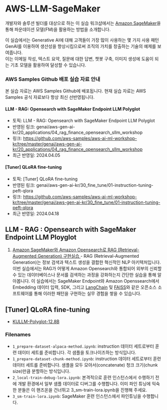 # AWS-LLM-SageMaker

개발자와 솔루션 빌더를 대상으로 하는 이 실습 워크샵에서는 [Amazon SageMaker](https://aws.amazon.com/sagemaker/)을 통해 파운데이션 모델(FM)을 활용하는 방법을 소개합니다.

이 실습에서는 Generative AI에 대해 고객들이 가장 많이 사용하는 몇 가지 사용 패턴 GenAI를 이용하여 생산성을 향상시킴으로써 조직의 가치를 창출하는 기술의 예제를 보여줍니다.  
이는 이메일 작성, 텍스트 요약, 질문에 대한 답변, 챗봇 구축, 이미지 생성에 도움이 되는 기초 모델을 활용하여 달성할 수 있습니다.


### AWS Samples Github 배포 실습 자료 안내

본 실습 자료는 AWS Samples Github에 배포됩니다. 현재 실습 자료는 AWS Samples 공식 자료보다 항상 최신 선반영됩니다.

#### LLM - RAG: Opensearch with SageMaker Endpoint LLM Polyglot
- 토픽: LLM - RAG: Opensearch with SageMaker Endpoint LLM Polyglot
- 반영된 링크: genai/aws-gen-ai-kr/20_applications/04_rag_finance_opensearch_sllm_workshop
- 링크: https://github.com/aws-samples/aws-ai-ml-workshop-kr/tree/master/genai/aws-gen-ai-kr/20_applications/04_rag_finance_opensearch_sllm_workshop
- 최근 반영일: 2024.04.05

#### [Tuner] QLoRA fine-tuning
- 토픽: [Tuner] QLoRA fine-tuning
- 반영된 링크: genai/aws-gen-ai-kr/30_fine_tune/01-instruction-tuning-peft-qlora
- 링크: https://github.com/aws-samples/aws-ai-ml-workshop-kr/tree/master/genai/aws-gen-ai-kr/30_fine_tune/01-instruction-tuning-peft-qlora
- 최근 반영일: 2024.04.18

## LLM - RAG : Opensearch with SageMaker Endpoint LLM Ployglot
1. [Amazon SageMaker와 Amazon Opensearch로 RAG (Retrieval-Augmented Generation) 구현실습 ](https://github.com/hyeonsangjeon/AWS-LLM-SageMaker/tree/main/RAG-SageMaker/rag-fsi-data-workshop) -
   RAG (Retrieval-Augmented Generation)는 정보 검색과 텍스트 생성을 결합한 혁신적인 NLP 아키텍처입니다. 이번 실습에서는 RAG가 어떻게 Amazon Opensearch와 통합되어 외부의 신뢰할 수 있는 데이터베이스나 문서를 검색하는 과정을 강화하는지 간단한 실습을 통해 알아봅니다.
   이 실습에서는 SageMaker Endpoint와 Amazon Openssearch에서 Embedding 데이터 입력, SDK, 그리고 [LangChain](https://python.langchain.com/docs/get_started/introduction) 및 [FAISS](https://faiss.ai/index.html)와 같은 오픈소스 소프트웨어를 통해 이러한 패턴을 구현하는 실무 경험을 쌓을 수 있습니다.




## [Tuner] QLoRA fine-tuning
- [KULLM-Polyglot-12.8B](PEFT)

### Filenames
- `1_prepare-dataset-alpaca-method.ipynb`: instruction 데이터 세트로부터 훈련 데이터 세트를 준비합니다. 각 샘플을 토크나이즈하는 방식입니다.
- `1_prepare-dataset-chunk-method.ipynb`: instruction 데이터 세트로부터 훈련 데이터 세트를 준비합니다. 샘플을 모두 모아서(concatenate) 청크 크기(chunk size)만큼 분할하는 방식입니다.
- `2_local-train-debug-lora.ipynb`: 본격적으로 훈련 인스턴스에서 수행하기 전에 개발 환경에서 일부 샘플 데이터로 디버그를 수행합니다. 이미 파인 튜닝에 익숙한 분들은 이 핸즈온을 건너뛰고 3_sm-train-lora.ipynb을 진행해 주세요.
- `3_sm-train-lora.ipynb`: SageMaker 훈련 인스턴스에서 파인튜닝을 수행합니다. 

